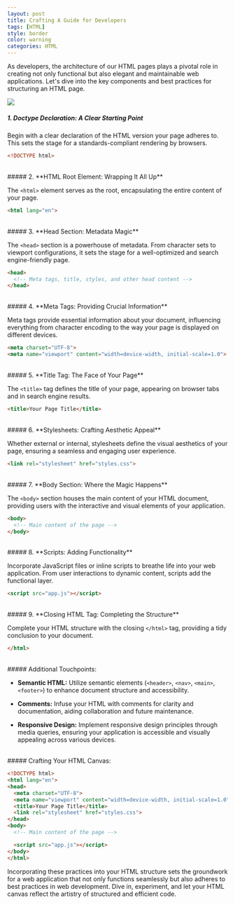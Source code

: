 ```yaml
---
layout: post
title: Crafting A Guide for Developers
tags: [HTML]
style: border
color: warning
categories: HTML
---
```


As developers, the architecture of our HTML pages plays a pivotal role in creating not only functional but also elegant and maintainable web applications. Let's dive into the key components and best practices for structuring an HTML page.

<img src="{{ site.baseurl }}/public/images/crafting-a-well-structured-html-page-a-guide-for-developers.png"/>

<br/>

##### 1. **Doctype Declaration: A Clear Starting Point**

Begin with a clear declaration of the HTML version your page adheres to. This sets the stage for a standards-compliant rendering by browsers.

```html
<!DOCTYPE html>
```
<br/>
##### 2. **HTML Root Element: Wrapping It All Up**

The `<html>` element serves as the root, encapsulating the entire content of your page.

```html
<html lang="en">
```
<br/>
##### 3. **Head Section: Metadata Magic**

The `<head>` section is a powerhouse of metadata. From character sets to viewport configurations, it sets the stage for a well-optimized and search engine-friendly page.

```html
<head>
  <!-- Meta tags, title, styles, and other head content -->
</head>
```
<br/>
##### 4. **Meta Tags: Providing Crucial Information**

Meta tags provide essential information about your document, influencing everything from character encoding to the way your page is displayed on different devices.

```html
<meta charset="UTF-8">
<meta name="viewport" content="width=device-width, initial-scale=1.0">
```
<br/>
##### 5. **Title Tag: The Face of Your Page**

The `<title>` tag defines the title of your page, appearing on browser tabs and in search engine results.

```html
<title>Your Page Title</title>
```
<br/>
##### 6. **Stylesheets: Crafting Aesthetic Appeal**

Whether external or internal, stylesheets define the visual aesthetics of your page, ensuring a seamless and engaging user experience.

```html
<link rel="stylesheet" href="styles.css">
```
<br/>
##### 7. **Body Section: Where the Magic Happens**

The `<body>` section houses the main content of your HTML document, providing users with the interactive and visual elements of your application.

```html
<body>
  <!-- Main content of the page -->
</body>
```
<br/>
##### 8. **Scripts: Adding Functionality**

Incorporate JavaScript files or inline scripts to breathe life into your web application. From user interactions to dynamic content, scripts add the functional layer.

```html
<script src="app.js"></script>
```
<br/>
##### 9. **Closing HTML Tag: Completing the Structure**

Complete your HTML structure with the closing `</html>` tag, providing a tidy conclusion to your document.

```html
</html>
```
<br/>
##### Additional Touchpoints:

- **Semantic HTML:**
  Utilize semantic elements (`<header>`, `<nav>`, `<main>`, `<footer>`) to enhance document structure and accessibility.

- **Comments:**
  Infuse your HTML with comments for clarity and documentation, aiding collaboration and future maintenance.

- **Responsive Design:**
  Implement responsive design principles through media queries, ensuring your application is accessible and visually appealing across various devices.
<br/>
##### Crafting Your HTML Canvas:

```html
<!DOCTYPE html>
<html lang="en">
<head>
  <meta charset="UTF-8">
  <meta name="viewport" content="width=device-width, initial-scale=1.0">
  <title>Your Page Title</title>
  <link rel="stylesheet" href="styles.css">
</head>
<body>
  <!-- Main content of the page -->

  <script src="app.js"></script>
</body>
</html>
```

Incorporating these practices into your HTML structure sets the groundwork for a web application that not only functions seamlessly but also adheres to best practices in web development. Dive in, experiment, and let your HTML canvas reflect the artistry of structured and efficient code.
